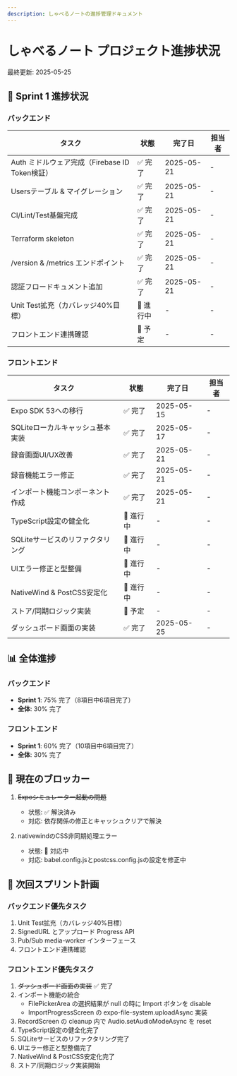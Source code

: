 ```yaml
---
description: しゃべるノートの進捗管理ドキュメント
---
```


# しゃべるノート プロジェクト進捗状況

最終更新: 2025-05-25

## 🚀 Sprint 1 進捗状況

### バックエンド

| タスク | 状態 | 完了日 | 担当者 |
|-------|------|-------|-------|
| Auth ミドルウェア完成（Firebase ID Token検証） | ✅ 完了 | 2025-05-21 | - |
| Usersテーブル & マイグレーション | ✅ 完了 | 2025-05-21 | - |
| CI/Lint/Test基盤完成 | ✅ 完了 | 2025-05-21 | - |
| Terraform skeleton | ✅ 完了 | 2025-05-21 | - |
| /version & /metrics エンドポイント | ✅ 完了 | 2025-05-21 | - |
| 認証フロードキュメント追加 | ✅ 完了 | 2025-05-21 | - |
| Unit Test拡充（カバレッジ40%目標） | 🔄 進行中 | - | - |
| フロントエンド連携確認 | 📅 予定 | - | - |

### フロントエンド

| タスク | 状態 | 完了日 | 担当者 |
|-------|------|-------|-------|
| Expo SDK 53への移行 | ✅ 完了 | 2025-05-15 | - |
| SQLiteローカルキャッシュ基本実装 | ✅ 完了 | 2025-05-17 | - |
| 録音画面UI/UX改善 | ✅ 完了 | 2025-05-21 | - |
| 録音機能エラー修正 | ✅ 完了 | 2025-05-21 | - |
| インポート機能コンポーネント作成 | ✅ 完了 | 2025-05-21 | - |
| TypeScript設定の健全化 | 🔄 進行中 | - | - |
| SQLiteサービスのリファクタリング | 🔄 進行中 | - | - |
| UIエラー修正と型整備 | 🔄 進行中 | - | - |
| NativeWind & PostCSS安定化 | 🔄 進行中 | - | - |
| ストア/同期ロジック実装 | 📅 予定 | - | - |
| ダッシュボード画面の実装 | ✅ 完了 | 2025-05-25 | - |

## 📊 全体進捗

### バックエンド
- **Sprint 1**: 75% 完了（8項目中6項目完了）
- **全体**: 30% 完了

### フロントエンド
- **Sprint 1**: 60% 完了（10項目中6項目完了）
- **全体**: 30% 完了

## 🚧 現在のブロッカー

1. ~~Expoシミュレーター起動の問題~~
   - 状態: ✅ 解決済み
   - 対応: 依存関係の修正とキャッシュクリアで解決

2. nativewindのCSS非同期処理エラー
   - 状態: 🔄 対応中
   - 対応: babel.config.jsとpostcss.config.jsの設定を修正中

## 📝 次回スプリント計画

### バックエンド優先タスク
1. Unit Test拡充（カバレッジ40%目標）
2. SignedURL とアップロード Progress API
3. Pub/Sub media-worker インターフェース
4. フロントエンド連携確認

### フロントエンド優先タスク
1. ~~ダッシュボード画面の実装~~ ✅ 完了
2. インポート機能の統合
   - FilePickerArea の選択結果が null の時に Import ボタンを disable
   - ImportProgressScreen の expo-file-system.uploadAsync 実装
3. RecordScreen の cleanup 内で Audio.setAudioModeAsync を reset
4. TypeScript設定の健全化完了
5. SQLiteサービスのリファクタリング完了
6. UIエラー修正と型整備完了
7. NativeWind & PostCSS安定化完了
8. ストア/同期ロジック実装開始